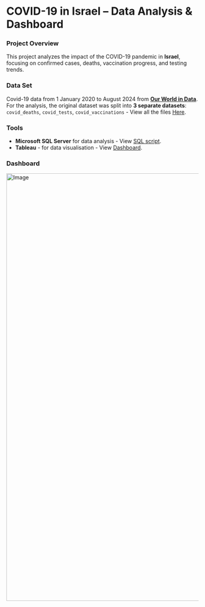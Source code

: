 # COVID-19 in Israel – Data Analysis & Dashboard

### Project Overview
This project analyzes the impact of the COVID-19 pandemic in **Israel**, focusing on confirmed cases, deaths, vaccination progress, and testing trends.  

### Data Set
Covid-19 data from 1 January 2020 to August 2024 from **[Our World in Data](https://ourworldindata.org/covid-deaths)**.  
For the analysis, the original dataset was split into **3 separate datasets**: `covid_deaths`, `covid_tests`, `covid_vaccinations` - View all the files [Here](https://github.com/noammaoz1/COVID-19-in-Israel/blob/main/covid_data.zip).

### Tools
- **Microsoft SQL Server** for data analysis - View [SQL script](https://github.com/noammaoz1/COVID-19-in-Israel/blob/main/Covid-19.sql).
- **Tableau** - for data visualisation - View [Dashboard](https://public.tableau.com/views/Covid-19Dashboard_17577858158690/CovidDashboard?:language=en-US&:sid=&:redirect=auth&:display_count=n&:origin=viz_share_link).


### Dashboard
<a href="https://public.tableau.com/views/Covid-19Dashboard_17577858158690/CovidDashboard?:language=en-US&:sid=&:display_count=n&:origin=viz_share_link" target="_blank">
  <img width="1799" height="1118" alt="Image" src="https://github.com/user-attachments/assets/c4f86a32-7cff-4d3c-b15f-0816a153cec4">
</a>
